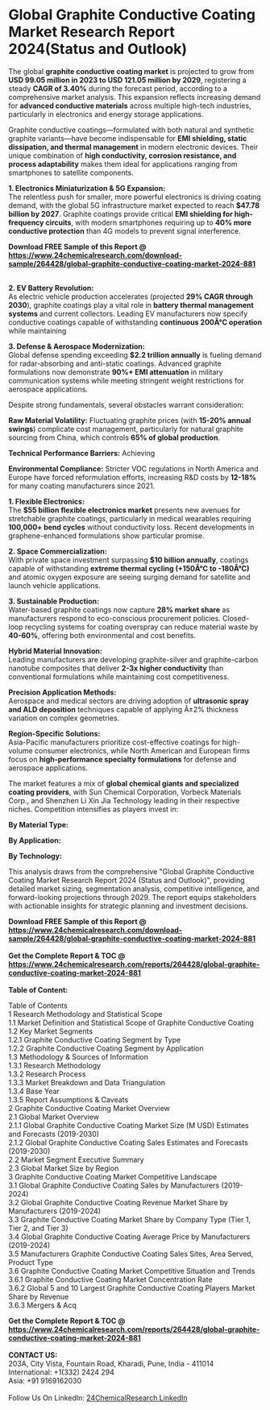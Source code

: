 <h1>Global Graphite Conductive Coating Market Research Report 2024(Status and Outlook)</h1><p>The global <strong>graphite conductive coating market</strong> is projected to grow from <strong>USD 99.05 million in 2023 to USD 121.05 million by 2029</strong>, registering a steady <strong>CAGR of 3.40%</strong> during the forecast period, according to a comprehensive market analysis. This expansion reflects increasing demand for <strong>advanced conductive materials</strong> across multiple high-tech industries, particularly in electronics and energy storage applications.</p><p>Graphite conductive coatings—formulated with both natural and synthetic graphite variants—have become indispensable for <strong>EMI shielding, static dissipation, and thermal management</strong> in modern electronic devices. Their unique combination of <strong>high conductivity, corrosion resistance, and process adaptability</strong> makes them ideal for applications ranging from smartphones to satellite components.</p><p><strong>1. Electronics Miniaturization &amp; 5G Expansion:</strong><br>
The relentless push for smaller, more powerful electronics is driving coating demand, with the global 5G infrastructure market expected to reach <strong>$47.78 billion by 2027</strong>. Graphite coatings provide critical <strong>EMI shielding for high-frequency circuits</strong>, with modern smartphones requiring up to <strong>40% more conductive protection</strong> than 4G models to prevent signal interference.</p><div><b>Download FREE Sample of this Report @ 
            <a href="https://www.24chemicalresearch.com/download-sample/264428/global-graphite-conductive-coating-market-2024-881">
            https://www.24chemicalresearch.com/download-sample/264428/global-graphite-conductive-coating-market-2024-881</a></b></div><br><p><strong>2. EV Battery Revolution:</strong><br>
As electric vehicle production accelerates (projected <strong>29% CAGR through 2030</strong>), graphite coatings play a vital role in <strong>battery thermal management systems</strong> and current collectors. Leading EV manufacturers now specify conductive coatings capable of withstanding <strong>continuous 200Â°C operation</strong> while maintaining 

</p><p><strong>3. Defense &amp; Aerospace Modernization:</strong><br>
Global defense spending exceeding <strong>$2.2 trillion annually</strong> is fueling demand for radar-absorbing and anti-static coatings. Advanced graphite formulations now demonstrate <strong>90%+ EMI attenuation</strong> in military communication systems while meeting stringent weight restrictions for aerospace applications.</p><p>Despite strong fundamentals, several obstacles warrant consideration:</p><p><strong>Raw Material Volatility:</strong> Fluctuating graphite prices (with <strong>15-20% annual swings</strong>) complicate cost management, particularly for natural graphite sourcing from China, which controls <strong>65% of global production</strong>.</p><p><strong>Technical Performance Barriers:</strong> Achieving 
	</p><p><strong>Environmental Compliance:</strong> Stricter VOC regulations in North America and Europe have forced reformulation efforts, increasing R&amp;D costs by <strong>12-18%</strong> for many coating manufacturers since 2021.</p><p><strong>1. Flexible Electronics:</strong><br>
The <strong>$55 billion flexible electronics market</strong> presents new avenues for stretchable graphite coatings, particularly in medical wearables requiring <strong>100,000+ bend cycles</strong> without conductivity loss. Recent developments in graphene-enhanced formulations show particular promise.</p><p><strong>2. Space Commercialization:</strong><br>
With private space investment surpassing <strong>$10 billion annually</strong>, coatings capable of withstanding <strong>extreme thermal cycling (+150Â°C to -180Â°C)</strong> and atomic oxygen exposure are seeing surging demand for satellite and launch vehicle applications.</p><p><strong>3. Sustainable Production:</strong><br>
Water-based graphite coatings now capture <strong>28% market share</strong> as manufacturers respond to eco-conscious procurement policies. Closed-loop recycling systems for coating overspray can reduce material waste by <strong>40-60%</strong>, offering both environmental and cost benefits.</p><p><strong>Hybrid Material Innovation:</strong><br>
	Leading manufacturers are developing graphite-silver and graphite-carbon nanotube composites that deliver <strong>2-3x higher conductivity</strong> than conventional formulations while maintaining cost competitiveness.</p><p><strong>Precision Application Methods:</strong><br>
	Aerospace and medical sectors are driving adoption of <strong>ultrasonic spray and ALD deposition</strong> techniques capable of applying Â±2% thickness variation on complex geometries.</p><p><strong>Region-Specific Solutions:</strong><br>
	Asia-Pacific manufacturers prioritize cost-effective coatings for high-volume consumer electronics, while North American and European firms focus on <strong>high-performance specialty formulations</strong> for defense and aerospace applications.</p><p>The market features a mix of <strong>global chemical giants and specialized coating providers</strong>, with Sun Chemical Corporation, Vorbeck Materials Corp., and Shenzhen Li Xin Jia Technology leading in their respective niches. Competition intensifies as players invest in:</p><p><strong>By Material Type:</strong></p><p><strong>By Application:</strong></p><p><strong>By Technology:</strong></p><p>This analysis draws from the comprehensive "Global Graphite Conductive Coating Market Research Report 2024 (Status and Outlook)", providing detailed market sizing, segmentation analysis, competitive intelligence, and forward-looking projections through 2029. The report equips stakeholders with actionable insights for strategic planning and investment decisions.</p><div><b>Download FREE Sample of this Report @ 
            <a href="https://www.24chemicalresearch.com/download-sample/264428/global-graphite-conductive-coating-market-2024-881">
            https://www.24chemicalresearch.com/download-sample/264428/global-graphite-conductive-coating-market-2024-881</a></b></div><br><div><b>Get the Complete Report & TOC @ 
            <a href="https://www.24chemicalresearch.com/reports/264428/global-graphite-conductive-coating-market-2024-881">
            https://www.24chemicalresearch.com/reports/264428/global-graphite-conductive-coating-market-2024-881</a></b></div><br>
            <b>Table of Content:</b><p>Table of Contents<br />
1 Research Methodology and Statistical Scope<br />
1.1 Market Definition and Statistical Scope of Graphite Conductive Coating<br />
1.2 Key Market Segments<br />
1.2.1 Graphite Conductive Coating Segment by Type<br />
1.2.2 Graphite Conductive Coating Segment by Application<br />
1.3 Methodology & Sources of Information<br />
1.3.1 Research Methodology<br />
1.3.2 Research Process<br />
1.3.3 Market Breakdown and Data Triangulation<br />
1.3.4 Base Year<br />
1.3.5 Report Assumptions & Caveats<br />
2 Graphite Conductive Coating Market Overview<br />
2.1 Global Market Overview<br />
2.1.1 Global Graphite Conductive Coating Market Size (M USD) Estimates and Forecasts (2019-2030)<br />
2.1.2 Global Graphite Conductive Coating Sales Estimates and Forecasts (2019-2030)<br />
2.2 Market Segment Executive Summary<br />
2.3 Global Market Size by Region<br />
3 Graphite Conductive Coating Market Competitive Landscape<br />
3.1 Global Graphite Conductive Coating Sales by Manufacturers (2019-2024)<br />
3.2 Global Graphite Conductive Coating Revenue Market Share by Manufacturers (2019-2024)<br />
3.3 Graphite Conductive Coating Market Share by Company Type (Tier 1, Tier 2, and Tier 3)<br />
3.4 Global Graphite Conductive Coating Average Price by Manufacturers (2019-2024)<br />
3.5 Manufacturers Graphite Conductive Coating Sales Sites, Area Served, Product Type<br />
3.6 Graphite Conductive Coating Market Competitive Situation and Trends<br />
3.6.1 Graphite Conductive Coating Market Concentration Rate<br />
3.6.2 Global 5 and 10 Largest Graphite Conductive Coating Players Market Share by Revenue<br />
3.6.3 Mergers & Acq</p><div><b>Get the Complete Report & TOC @ 
            <a href="https://www.24chemicalresearch.com/reports/264428/global-graphite-conductive-coating-market-2024-881">
            https://www.24chemicalresearch.com/reports/264428/global-graphite-conductive-coating-market-2024-881</a></b></div><br><b>CONTACT US:</b><br>
            203A, City Vista, Fountain Road, Kharadi, Pune, India - 411014<br>
            International: +1(332) 2424 294<br>
            Asia: +91 9169162030 <br><br>
            Follow Us On LinkedIn: <a href="https://www.linkedin.com/company/24chemicalresearch/">24ChemicalResearch LinkedIn</a>